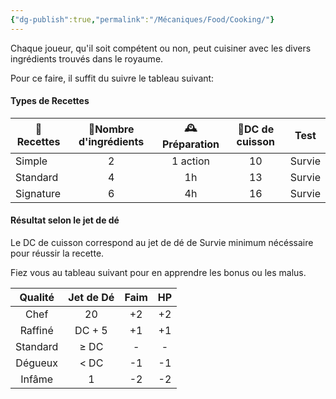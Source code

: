 ```yaml
---
{"dg-publish":true,"permalink":"/Mécaniques/Food/Cooking/"}
---
```



Chaque joueur, qu'il soit compétent ou non, peut cuisiner avec les divers ingrédients trouvés dans le royaume.

Pour ce faire, il suffit du suivre le tableau suivant:

#### Types de Recettes

| 🥄Recettes | 🌿Nombre d'ingrédients | 🕰️Préparation | 🎲DC de cuisson |  Test  |
| ---------- | :--------------------: | :------------: | :-------------: | :----: |
| Simple     |           2            |    1 action    |       10        | Survie |
| Standard   |           4            |       1h       |       13        | Survie |
| Signature  |           6            |       4h       |       16        | Survie |

#### Résultat selon le jet de dé

Le DC de cuisson correspond au jet de dé de Survie minimum nécéssaire pour réussir la recette.

Fiez vous au tableau suivant pour en apprendre les bonus ou les malus.

| Qualité  | Jet de Dé | Faim | HP  |
| :------: | :-------: | :--: | :-: |
|   Chef   |    20     |  +2  | +2  |
| Raffiné  |  DC + 5   |  +1  | +1  |
| Standard |   ≥ DC    |  -   |  -  |
| Dégueux  |   < DC    |  -1  | -1  |
|  Infâme  |     1     |  -2  | -2  |
